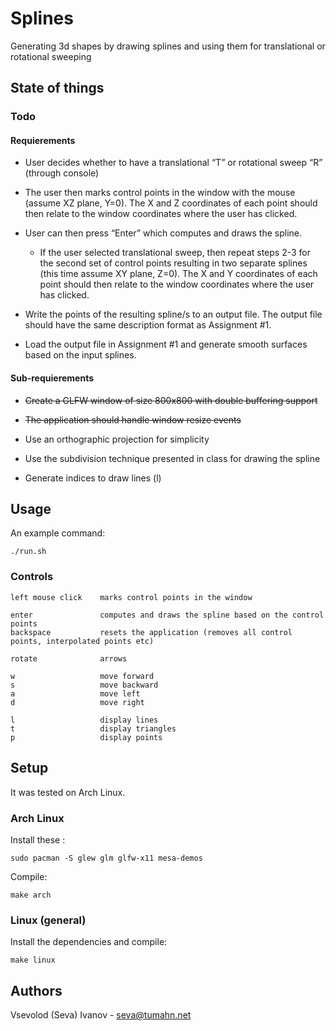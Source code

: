 # Splines

Generating 3d shapes by drawing splines and using them for translational or rotational sweeping

## State of things

### Todo

#### Requierements

* User decides whether to have a translational “T” or rotational sweep “R” (through console)

* The user then marks control points in the window with the mouse (assume XZ plane, Y=0). The X and Z coordinates of each point should then relate to the window coordinates where the user has clicked.

* User can then press “Enter” which computes and draws the spline.
    
    * If the user selected translational sweep, then repeat steps 2-3 for the second set of control points resulting in two separate splines (this time assume XY plane, Z=0). The X and Y coordinates of each point should then relate to the window coordinates where the user has clicked.

* Write the points of the resulting spline/s to an output file. The output file should have the same description format as Assignment #1.

* Load the output file in Assignment #1 and generate smooth surfaces based on the input splines.

#### Sub-requierements

* ~~Create a GLFW window of size 800x800 with double buffering support~~

* ~~The application should handle window resize events~~

* Use an orthographic projection for simplicity

* Use the subdivision technique presented in class for drawing the spline

* Generate indices to draw lines (l)

## Usage

An example command:

    ./run.sh

### Controls

    left mouse click    marks control points in the window

    enter               computes and draws the spline based on the control points
    backspace           resets the application (removes all control points, interpolated points etc)

    rotate              arrows
    
    w                   move forward
    s                   move backward
    a                   move left
    d                   move right
    
    l                   display lines
    t                   display triangles
    p                   display points

## Setup

It was tested on Arch Linux.

### Arch Linux

Install these :

    sudo pacman -S glew glm glfw-x11 mesa-demos

Compile:

    make arch

### Linux (general)

Install the dependencies and compile:

    make linux

## Authors

Vsevolod (Seva) Ivanov - seva@tumahn.net
